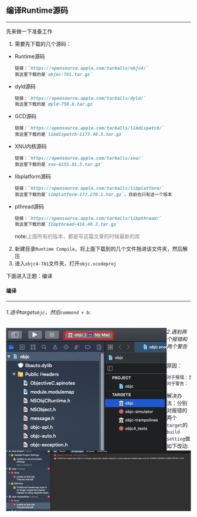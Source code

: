 ## 编译Runtime源码

-----

先来做一下准备工作

1. 需要先下载的几个源码：

- Runtime源码

  ```markdown
  链接：`https://opensource.apple.com/tarballs/objc4/`
  我这里下载的是`objec-781.tar.gz`
  ```

- dyld源码

  ```markdown
  链接：`https://opensource.apple.com/tarballs/dyld/`
  我这里下载的是`dyld-750.6.tar.gz`
  ```

- GCD源码

  ```markdown
  链接：`https://opensource.apple.com/tarballs/libdispatch/`
  我这里下载的是`libdispatch-1173.40.5.tar.gz`
  ```

- XNU内核源码

  ```markdown
  链接：`https://opensource.apple.com/tarballs/xnu/`
  我这里下载的是`xnu-6153.81.5.tar.gz`
  ```

- libplatform源码

  ```markdown
  链接：`https://opensource.apple.com/tarballs/libplatform/`
  我这里下载的是`libplatform-177.270.1.tar.gz`，目前也只有这一个版本
  ```

- pthread源码

  ```markdown
  链接：`https://opensource.apple.com/tarballs/libpthread/`
  我这里下载的是`libpthread-416.40.3.tar.gz`
  ```

  note:<font color=gray>上面所有的版本，都是写这篇文章的时候最新的库</font>

2. 新建目录`Runtime Compile`，将上面下载到的几个文件拖进该文件夹，然后解压
3. 进入`objc4-781`文件夹，打开`objc.xcodeproj`

下面进入正题：编译



#### 编译

--------

###### 1.选中target`objc`，然后`commond + b`:

<img src='./img/1.jpg' align=left>

###### 2.遇到两个报错和两个警告

<img src='./img/2.jpg' align=left>

原因：

```markdown
对于报错：当前Xcode并不包含`macosx.internal`这个平台的支持，猜测只有`Apple`内部`Xcode`版本才支持这个平台
对于警告：
```

解决办法：分别对报错的两个`target`的`build setting`做如下改动:



























